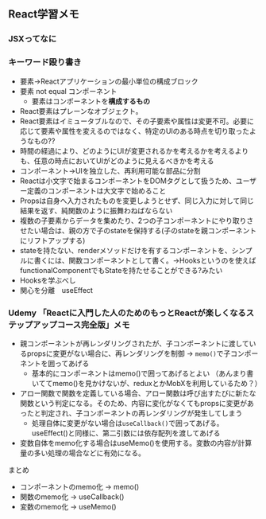 ## React学習メモ

### JSXってなに


### キーワード殴り書き

- 要素→Reactアプリケーションの最小単位の構成ブロック
- 要素 not equal コンポーネント
  - 要素はコンポーネントを**構成するもの**
- React要素はプレーンなオブジェクト。
- React要素はイミュータブルなので、その子要素や属性は変更不可。必要に応じて要素や属性を変えるのではなく、特定のUIのある時点を切り取ったようなもの??
- 時間の経過により、どのようにUIが変更されるかを考えるかを考えるよりも、任意の時点においてUIがどのように見えるべきかを考える
- コンポーネント→UIを独立した、再利用可能な部品に分割
- Reactは小文字で始まるコンポーネントをDOMタグとして扱うため、ユーザー定義のコンポーネントは大文字で始めること
- Propsは自身へ入力されたものを変更しようとせず、同じ入力に対して同じ結果を返す、純関数のように振舞わねばならない
- 複数の子要素からデータを集めたり、2つの子コンポーネントにやり取りさせたい場合は、親の方で子のstateを保持する(子のstateを親コンポーネントにリフトアップする)
- stateを持たない、renderメソッドだけを有するコンポーネントを、シンプルに書くには、関数コンポーネントとして書く。->Hooksというのを使えばfunctionalComponentでもStateを持たせることができる?みたい
- Hooksを学ぶべし
- 関心を分離　useEffect


### Udemy 「Reactに入門した人のためのもっとReactが楽しくなるステップアップコース完全版」メモ
- 親コンポーネントが再レンダリングされたが、子コンポーネントに渡しているpropsに変更がない場合に、再レンダリングを制御 → `memo()`で子コンポーネントを囲ってあげる
  - 基本的にコンポーネントはmemo()で囲ってあげるとよい （あんまり書いててmemo()を見かけないが、reduxとかMobXを利用しているため？）
- アロー関数で関数を定義している場合、アロー関数は呼び出すたびに新たな関数という判定になる。そのため、内容に変化がなくてもpropsに変更があったと判定され、子コンポーネントの再レンダリングが発生してしまう
  - 処理自体に変更がない場合は`useCallback()`で囲ってあげる。useEffect()と同様に、第二引数には依存配列を渡してあげる
- 変数自体をmemo化する場合はuseMemo()を使用する。変数の内容が計算量の多い処理の場合などに有効になる。

まとめ
- コンポーネントのmemo化 → memo()
- 関数のmemo化 → useCallback()
- 変数のmemo化 → useMemo()


